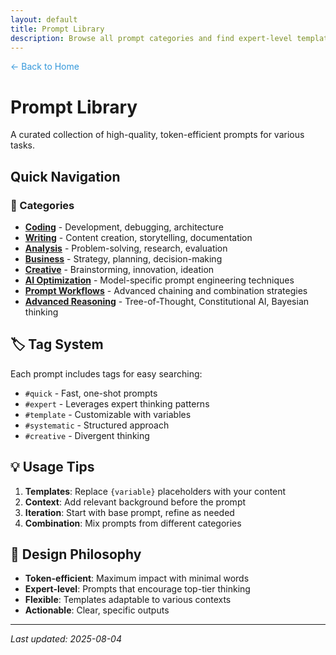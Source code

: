 ```yaml
---
layout: default
title: Prompt Library
description: Browse all prompt categories and find expert-level templates
---
```


<div style="margin-bottom: 20px;">
  <a href="{{ '/' | relative_url }}" style="color: #3498db; text-decoration: none;">← Back to Home</a>
</div>

# Prompt Library

A curated collection of high-quality, token-efficient prompts for various tasks.

## Quick Navigation

### 📂 Categories
- **[Coding](./coding/)** - Development, debugging, architecture
- **[Writing](./writing/)** - Content creation, storytelling, documentation  
- **[Analysis](./analysis/)** - Problem-solving, research, evaluation
- **[Business](./business/)** - Strategy, planning, decision-making
- **[Creative](./creative/)** - Brainstorming, innovation, ideation
- **[AI Optimization](./ai-optimization/)** - Model-specific prompt engineering techniques
- **[Prompt Workflows](./prompt-workflows/)** - Advanced chaining and combination strategies
- **[Advanced Reasoning](./advanced-reasoning/)** - Tree-of-Thought, Constitutional AI, Bayesian thinking

## 🏷️ Tag System
Each prompt includes tags for easy searching:
- `#quick` - Fast, one-shot prompts
- `#expert` - Leverages expert thinking patterns
- `#template` - Customizable with variables
- `#systematic` - Structured approach
- `#creative` - Divergent thinking

## 💡 Usage Tips
1. **Templates**: Replace `{variable}` placeholders with your content
2. **Context**: Add relevant background before the prompt
3. **Iteration**: Start with base prompt, refine as needed
4. **Combination**: Mix prompts from different categories

## 🎯 Design Philosophy
- **Token-efficient**: Maximum impact with minimal words
- **Expert-level**: Prompts that encourage top-tier thinking
- **Flexible**: Templates adaptable to various contexts
- **Actionable**: Clear, specific outputs

---
*Last updated: 2025-08-04*
